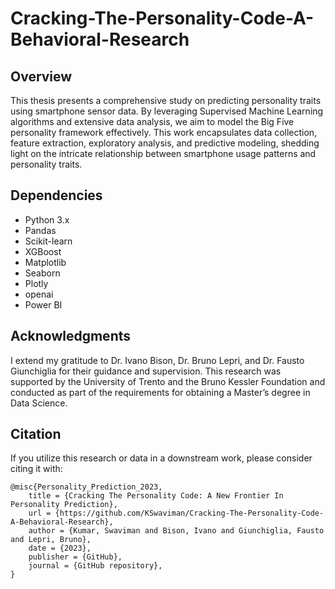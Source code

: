 # Cracking-The-Personality-Code-A-Behavioral-Research

## Overview
This thesis presents a comprehensive study on predicting personality traits using smartphone sensor data. By leveraging Supervised Machine Learning algorithms and extensive data analysis, we aim to model the Big Five personality framework effectively. This work encapsulates data collection, feature extraction, exploratory analysis, and predictive modeling, shedding light on the intricate relationship between smartphone usage patterns and personality traits.

## Dependencies
- Python 3.x
- Pandas
- Scikit-learn
- XGBoost
- Matplotlib
- Seaborn
- Plotly
- openai
- Power BI

## Acknowledgments
I extend my gratitude to Dr. Ivano Bison, Dr. Bruno Lepri, and Dr. Fausto Giunchiglia for their guidance and supervision. This research was supported by the University of Trento and the Bruno Kessler Foundation and conducted as part of the requirements for obtaining a Master’s degree in Data Science.

## Citation

If you utilize this research or data in a downstream work, please consider citing it with:
```
@misc{Personality_Prediction_2023,
	title = {Cracking The Personality Code: A New Frontier In Personality Prediction},
	url = {https://github.com/KSwaviman/Cracking-The-Personality-Code-A-Behavioral-Research},
	author = {Kumar, Swaviman and Bison, Ivano and Giunchiglia, Fausto and Lepri, Bruno},
	date = {2023},
	publisher = {GitHub},
  	journal = {GitHub repository},
}
```
